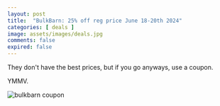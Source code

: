 ```yaml
---
layout: post
title:  "BulkBarn: 25% off reg price June 18-20th 2024"
categories: [ deals ]
image: assets/images/deals.jpg
comments: false
expired: false
---
```


They don't have the best prices, but if you go anyways, use a coupon.

YMMV.

![bulkbarn coupon](https://d.dam-img.rfdcontent.com/cms/010/505/115/400x400_smart_fit.jpg)




